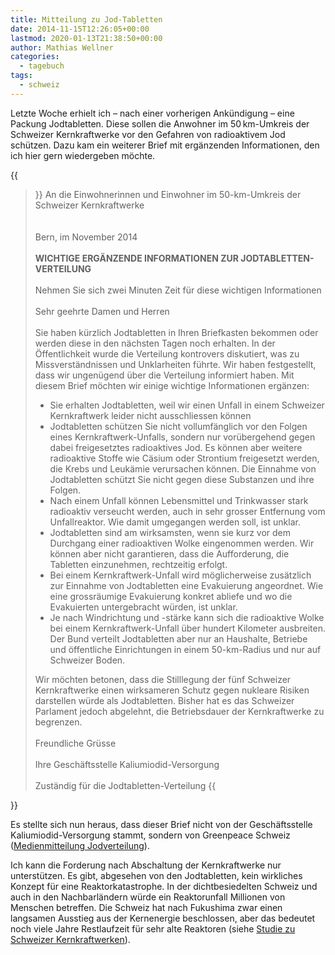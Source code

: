 ```yaml
---
title: Mitteilung zu Jod-Tabletten
date: 2014-11-15T12:26:05+00:00
lastmod: 2020-01-13T21:38:50+00:00
author: Mathias Wellner
categories:
  - tagebuch
tags:
  - schweiz
---
```

Letzte Woche erhielt ich &ndash; nach einer vorherigen Ankündigung &ndash; eine Packung Jodtabletten. Diese sollen die Anwohner im 50&thinsp;km-Umkreis der Schweizer Kernkraftwerke vor den Gefahren von radioaktivem Jod schützen. Dazu kam ein weiterer Brief mit ergänzenden Informationen, den ich hier gern wiedergeben möchte. 
<!--more-->

{{<blockquote>}}
An die Einwohnerinnen und Einwohner im 50-km-Umkreis der Schweizer Kernkraftwerke<br>
<br>  
Bern, im November 2014<br>
<br>
<strong>WICHTIGE ERGÄNZENDE INFORMATIONEN ZUR JODTABLETTEN-VERTEILUNG</strong><br>
<br>
Nehmen Sie sich zwei Minuten Zeit für diese wichtigen Informationen<br>
<br>
Sehr geehrte Damen und Herren<br>
<br>
Sie haben kürzlich Jodtabletten in Ihren Briefkasten bekommen oder werden diese in den nächsten Tagen noch erhalten. In der Öffentlichkeit wurde die Verteilung kontrovers diskutiert, was zu Missverständnissen und Unklarheiten führte. Wir haben festgestellt, dass wir ungenügend über die Verteilung informiert haben. Mit diesem Brief möchten wir einige wichtige Informationen ergänzen:<br>
<ul>
  <li>Sie erhalten Jodtabletten, weil wir einen Unfall in einem Schweizer Kernkraftwerk leider nicht ausschliessen können</li>
  <li>Jodtabletten schützen Sie nicht vollumfänglich vor den Folgen eines Kernkraftwerk-Unfalls, sondern nur vorübergehend gegen dabei freigesetztes radioaktives Jod. Es können aber weitere radioaktive Stoffe wie Cäsium oder Strontium freigesetzt werden, die Krebs und Leukämie verursachen können. Die Einnahme von Jodtabletten schützt Sie nicht gegen diese Substanzen und ihre Folgen.</li>
  <li>Nach einem Unfall können Lebensmittel und Trinkwasser stark radioaktiv verseucht werden, auch in sehr grosser Entfernung vom Unfallreaktor. Wie damit umgegangen werden soll, ist unklar.</li>
  <li>Jodtabletten sind am wirksamsten, wenn sie kurz vor dem Durchgang einer radioaktiven Wolke eingenommen werden. Wir können aber nicht garantieren, dass die Aufforderung, die Tabletten einzunehmen, rechtzeitig erfolgt.</li>
  <li>Bei einem Kernkraftwerk-Unfall wird möglicherweise zusätzlich zur Einnahme von Jodtabletten eine Evakuierung angeordnet. Wie eine grossräumige Evakuierung konkret abliefe und wo die Evakuierten untergebracht würden, ist unklar.</li>
  <li>Je nach Windrichtung und -stärke kann sich die radioaktive Wolke bei einem Kernkraftwerk-Unfall über hundert Kilometer ausbreiten. Der Bund verteilt Jodtabletten aber nur an Haushalte, Betriebe und öffentliche Einrichtungen in einem 50-km-Radius und nur auf Schweizer Boden.</li>
</ul>
Wir möchten betonen, dass die Stilllegung der fünf Schweizer Kernkraftwerke einen wirksameren Schutz gegen nukleare Risiken darstellen würde als Jodtabletten. Bisher hat es das Schweizer Parlament jedoch abgelehnt, die Betriebsdauer der Kernkraftwerke zu begrenzen.<br>
<br>  
Freundliche Grüsse<br>
<br>
Ihre Geschäftsstelle Kaliumiodid-Versorgung<br>
<br>  
Zuständig für die Jodtabletten-Verteilung
{{</blockquote>}}

Es stellte sich nun heraus, dass dieser Brief nicht von der Geschäftsstelle Kaliumiodid-Versorgung stammt, sondern von Greenpeace Schweiz (<a href="http://www.greenpeace.org/switzerland/de/Uber-uns/Medienstelle/Medienmitteilungen/Jodtabletten-schuetzen-nur-bedingt-und-schaffen-keine-Sicherheit/" title="Greenpeace Schweiz: Jodverteilung" target="_blank">Medienmitteilung Jodverteilung</a>). 

Ich kann die Forderung nach Abschaltung der Kernkraftwerke nur unterstützen. Es gibt, abgesehen von den Jodtabletten, kein wirkliches Konzept für eine Reaktorkatastrophe. In der dichtbesiedelten Schweiz und auch in den Nachbarländern würde ein Reaktorunfall Millionen von Menschen betreffen. Die Schweiz hat nach Fukushima zwar einen langsamen Ausstieg aus der Kernenergie beschlossen, aber das bedeutet noch viele Jahre Restlaufzeit für sehr alte Reaktoren (siehe <a href="http://www.greenpeace.org/switzerland/de/Publikationen/Reports-Atom/Risiko-Altreaktoren-Schweiz/" title="Risiki Altreaktoren in der Schweiz" target="_blank">Studie zu Schweizer Kernkraftwerken</a>).